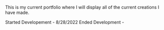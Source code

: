 This is my current portfolio where I will display all of the current creations I have made.

Started Developement - 8/28/2022
Ended Development -
